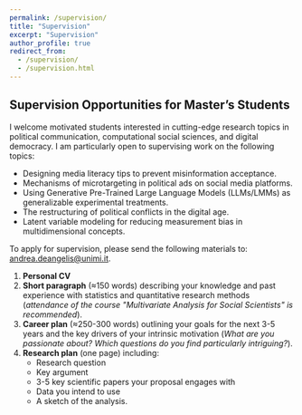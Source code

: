 ```yaml
---
permalink: /supervision/
title: "Supervision"
excerpt: "Supervision"
author_profile: true
redirect_from:
  - /supervision/
  - /supervision.html
---
```


<h2>Supervision Opportunities for Master’s Students</h2>

I welcome motivated students interested in cutting-edge research topics in political communication, computational social sciences, and digital democracy. I am particularly open to supervising work on the following topics:

- Designing media literacy tips to prevent misinformation acceptance.  
- Mechanisms of microtargeting in political ads on social media platforms.  
- Using Generative Pre-Trained Large Language Models (LLMs/LMMs) as generalizable experimental treatments.  
- The restructuring of political conflicts in the digital age.  
- Latent variable modeling for reducing measurement bias in multidimensional concepts.

To apply for supervision, please send the following materials to: [andrea.deangelis@unimi.it](mailto:andrea.deangelis@unimi.it).  

1. **Personal CV**  
2. **Short paragraph** (≈150 words) describing your knowledge and past experience with statistics and quantitative research methods (*attendance of the course "Multivariate Analysis for Social Scientists" is recommended*).  
3. **Career plan** (≈250-300 words) outlining your goals for the next 3-5 years and the key drivers of your intrinsic motivation (*What are you passionate about? Which questions do you find particularly intriguing?*).  
4. **Research plan** (one page) including:  
    - Research question  
    - Key argument  
    - 3-5 key scientific papers your proposal engages with  
    - Data you intend to use  
    - A sketch of the analysis.  